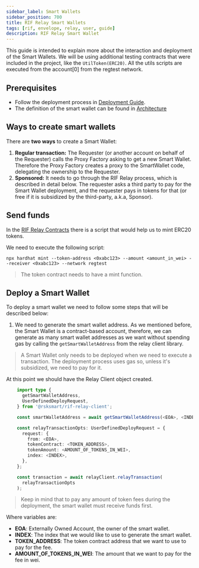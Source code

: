 ```yaml
---
sidebar_label: Smart Wallets
sidebar_position: 700
title: RIF Relay Smart Wallets
tags: [rif, envelope, relay, user, guide]
description: RIF Relay Smart Wallet
---
```


This guide is intended to explain more about the interaction and deployment of the Smart Wallets. We will be using additional testing contracts that were included in the project, like the `UtilToken(ERC20)`. All the utils scripts are executed from the account[0] from the regtest network. 

## Prerequisites

* Follow the deployment process in [Deployment Guide](/developers/integrate/rif-relay/deployment).
* The definition of the smart wallet can be found in [Architecture](/developers/integrate/rif-relay/architecture/)

## Ways to create smart wallets

There are **two ways** to create a Smart Wallet:

1. **Regular transaction:** The Requester (or another account on behalf of the Requester) calls the Proxy Factory asking to get a new Smart Wallet. Therefore the Proxy Factory creates a proxy to the SmartWallet code, delegating the ownership to the Requester.
2. **Sponsored:** It needs to go through the RIF Relay process, which is described in detail below. The requester asks a third party to pay for the Smart Wallet deployment, and the requester pays in tokens for that (or free if it is subsidized by the third-party, a.k.a, Sponsor).

## Send funds

In the [RIF Relay Contracts](https://github.com/rsksmart/rif-relay-contracts) there is a script that would help us to mint ERC20 tokens.

We need to execute the following script:

```shell
npx hardhat mint --token-address <0xabc123> --amount <amount_in_wei> --receiver <0xabc123> --network regtest
```
> The token contract needs to have a mint function. 

## Deploy a Smart Wallet

To deploy a smart wallet we need to follow some steps that will be described below:

1. We need to generate the smart wallet address. As we mentioned before, the Smart Wallet is a contract-based account, therefore, we can generate as many smart wallet addresses as we want without spending gas by calling the `getSmartWalletAddress` from the relay client library. 

> A Smart Wallet only needs to be deployed when we need to execute a transaction. The deployment process uses gas so, unless it's subsidized, we need to pay for it.


At this point we should have the Relay Client object created. 

```typescript
    import type {
      getSmartWalletAddress,
      UserDefinedDeployRequest,
    } from '@rsksmart/rif-relay-client';

    const smartWalletAddress = await getSmartWalletAddress(<EOA>, <INDEX>);

    const relayTransactionOpts: UserDefinedDeployRequest = {
      request: {
        from: <EOA>,
        tokenContract: <TOKEN_ADDRESS>,
        tokenAmount: <AMOUNT_OF_TOKENS_IN_WEI>,
        index: <INDEX>,
      },
    };

    const transaction = await relayClient.relayTransaction(
      relayTransactionOpts
    );

```
> Keep in mind that to pay any amount of token fees during the deployment, the smart wallet must receive funds first.

Where variables are:

* **EOA**: Externally Owned Account, the owner of the smart wallet.
* **INDEX**: The index that we would like to use to generate the smart wallet.
* **TOKEN_ADDRESS**: The token contract address that we want to use to pay for the fee.
* **AMOUNT_OF_TOKENS_IN_WEI**: The amount that we want to pay for the fee in wei.